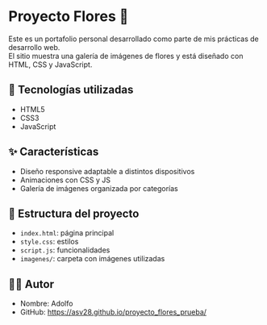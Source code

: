# Proyecto Flores 🌸

Este es un portafolio personal desarrollado como parte de mis prácticas de desarrollo web.  
El sitio muestra una galería de imágenes de flores y está diseñado con HTML, CSS y JavaScript.

## 🚀 Tecnologías utilizadas
- HTML5
- CSS3
- JavaScript

## ✨ Características
- Diseño responsive adaptable a distintos dispositivos
- Animaciones con CSS y JS
- Galería de imágenes organizada por categorías

## 📂 Estructura del proyecto
- `index.html`: página principal
- `style.css`: estilos
- `script.js`: funcionalidades
- `imagenes/`: carpeta con imágenes utilizadas

## 👨‍💻 Autor
- Nombre: Adolfo
- GitHub: https://asv28.github.io/proyecto_flores_prueba/

